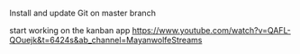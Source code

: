 Install and update Git on master branch 

start working on the kanban app 
https://www.youtube.com/watch?v=QAFL-QOuejk&t=6424s&ab_channel=MayanwolfeStreams

